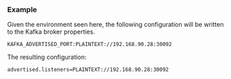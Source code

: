 ### Example

Given the environment seen here, the following configuration will be written to the Kafka broker properties.

```
KAFKA_ADVERTISED_PORT:PLAINTEXT://192.168.90.28:30092
```

The resulting configuration:

```
advertised.listeners=PLAINTEXT://192.168.90.28:30092 
```